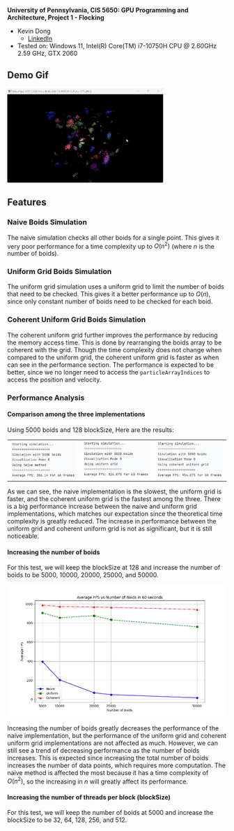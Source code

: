 **University of Pennsylvania, CIS 5650: GPU Programming and Architecture,
Project 1 - Flocking**

* Kevin Dong
  * [LinkedIn](www.linkedin.com/in/xingyu-dong)
* Tested on: Windows 11, Intel(R) Core(TM) i7-10750H CPU @ 2.60GHz 2.59 GHz, GTX 2060

## Demo Gif

![](images/demo.gif)

## Features

### Naive Boids Simulation
The naive simulation checks all other boids for a single point. This gives it very poor performance for a time 
complexity up to $O(n^2)$ (where $n$ is the number of boids).

### Uniform Grid Boids Simulation
The uniform grid simulation uses a uniform grid to limit the number of boids that need to be checked. This gives it a 
better performance up to $O(n)$, since only constant number of boids need to be checked for each boid.

### Coherent Uniform Grid Boids Simulation
The coherent uniform grid further improves the performance by reducing the memory access time. This is done by 
rearranging the boids array to be coherent with the grid. Though the time complexity does not change when compared to 
the uniform grid, the coherent uniform grid is faster as when can see in the performance section. The performance is 
expected to be better, since we no longer need to access the `particleArrayIndices` to access the position and velocity.

### Performance Analysis

#### Comparison among the three implementations
Using 5000 boids and 128 blockSize, Here are the results:

|                                              |                                                  |                                                    |
|:--------------------------------------------:|:------------------------------------------------:|:--------------------------------------------------:|
| ![naive_5000_128](images/naive_5000_128.png) | ![uniform_5000_128](images/uniform_5000_128.png) | ![coherent_5000_128](images/coherent_5000_128.png) |

As we can see, the naive implementation is the slowest, the uniform grid is faster, and the coherent uniform grid is the 
fastest among the three. There is a big performance increase between the naive and uniform grid implementations, which 
matches our expectation since the theoretical time complexity is greatly reduced. The increase in performance between 
the uniform grid and coherent uniform grid is not as significant, but it is still noticeable.

#### Increasing the number of boids
For this test, we will keep the blockSize at 128 and increase the number of boids to be 5000, 10000, 20000, 25000, 
and 50000.

![num_of_boids](images/num_of_boids.png)

Increasing the number of boids greatly decreases the performance of the naive implementation, but the performance of 
the uniform grid and coherent uniform grid implementations are not affected as much. However, we can still see a trend 
of decreasing performance as the number of boids increases. This is expected since increasing the total number of boids 
increases the number of data points, which requires more computation. The naive method is affected the most because it 
has a time complexity of $O(n^2)$, so the increasing in $n$ will greatly affect its performance.

#### Increasing the number of threads per block (blockSize)
For this test, we will keep the number of boids at 5000 and increase the blockSize to be 32, 64, 128, 256, and 512.

